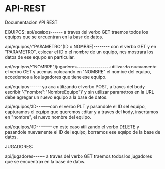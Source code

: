 # API-REST
Documentacion API REST

EQUIPOS:
api/equipos------ a traves del verbo GET traemos todos los equipos que se encuentran en la base de datos.

api/equipos/:"PARAMETRO"(ID o NOMBRE)-------- con el verbo GET y en "PARAMETRO", colocar el ID o el nombre de un equipo, nos mostrara los datos de ese equipo en particular.

api/equipos/:"NOMBRE"/jugadores-----------------utilizando nuevamente el verbo GET y ademas colocando en "NOMBRE" el nombre del equipo, accedemos a los jugadores que tiene ese equipo. 

api/equipos------ ya aca utilizando el verbo POST, a traves del body escribir 
'{"nombre":"NombreEquipo"}' y sin utilizar parametros en la URL debe agregar un nuevo equipo a la base de datos.

api/equipos/:ID-------con el verbo PUT y pasandole el ID del equipo, capturamos el equipo que queremos editar y a traves del body, insertamos en "nombre", el nuevo nombre del equipo.

api/equipos/:ID-------- en este caso utilizando el verbo DELETE y pasandole nuevamente el ID del equipo, borramos ese equipo de la base de datos.


JUGADORES:

api/jugadores------ a traves del verbo GET traemos todos los jugadores que se encuentran en la base de datos.

